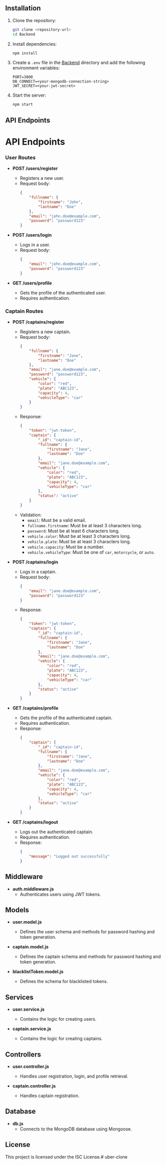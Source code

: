 ## Installation

1. Clone the repository:
    ```sh
    git clone <repository-url>
    cd Backend
    ```

2. Install dependencies:
    ```sh
    npm install
    ```

3. Create a `.env` file in the [Backend](http://_vscodecontentref_/14) directory and add the following environment variables:
    ```
    PORT=3000
    DB_CONNECT=<your-mongodb-connection-string>
    JWT_SECRET=<your-jwt-secret>
    ```

4. Start the server:
    ```sh
    npm start
    ```

## API Endpoints

# API Endpoints

### User Routes

- **POST /users/register**
    - Registers a new user.
    - Request body:
        ```json
        {
            "fullname": {
                "firstname": "John",
                "lastname": "Doe"
            },
            "email": "john.doe@example.com",
            "password": "password123"
        }
        ```

- **POST /users/login**
    - Logs in a user.
    - Request body:
        ```json
        {
            "email": "john.doe@example.com",
            "password": "password123"
        }
        ```

- **GET /users/profile**
    - Gets the profile of the authenticated user.
    - Requires authentication.

### Captain Routes

- **POST /captains/register**
    - Registers a new captain.
    - Request body:
        ```json
        {
            "fullname": {
                "firstname": "Jane",
                "lastname": "Doe"
            },
            "email": "jane.doe@example.com",
            "password": "password123",
            "vehicle": {
                "color": "red",
                "plate": "ABC123",
                "capacity": 4,
                "vehicleType": "car"
            }
        }
        ```
    - Response:
        ```json
        {
            "token": "jwt-token",
            "captain": {
                "_id": "captain-id",
                "fullname": {
                    "firstname": "Jane",
                    "lastname": "Doe"
                },
                "email": "jane.doe@example.com",
                "vehicle": {
                    "color": "red",
                    "plate": "ABC123",
                    "capacity": 4,
                    "vehicleType": "car"
                },
                "status": "active"
            }
        }
        ```
    - Validation:
        - `email`: Must be a valid email.
        - `fullname.firstname`: Must be at least 3 characters long.
        - `password`: Must be at least 6 characters long.
        - `vehicle.color`: Must be at least 3 characters long.
        - `vehicle.plate`: Must be at least 3 characters long.
        - `vehicle.capacity`: Must be a number.
        - `vehicle.vehicleType`: Must be one of `car`, `motorcycle`, or `auto`.

- **POST /captains/login**
    - Logs in a captain.
    - Request body:
        ```json
        {
            "email": "jane.doe@example.com",
            "password": "password123"
        }
        ```
    - Response:
        ```json
        {
            "token": "jwt-token",
            "captain": {
                "_id": "captain-id",
                "fullname": {
                    "firstname": "Jane",
                    "lastname": "Doe"
                },
                "email": "jane.doe@example.com",
                "vehicle": {
                    "color": "red",
                    "plate": "ABC123",
                    "capacity": 4,
                    "vehicleType": "car"
                },
                "status": "active"
            }
        }
        ```

- **GET /captains/profile**
    - Gets the profile of the authenticated captain.
    - Requires authentication.
    - Response:
        ```json
        {
            "captain": {
                "_id": "captain-id",
                "fullname": {
                    "firstname": "Jane",
                    "lastname": "Doe"
                },
                "email": "jane.doe@example.com",
                "vehicle": {
                    "color": "red",
                    "plate": "ABC123",
                    "capacity": 4,
                    "vehicleType": "car"
                },
                "status": "active"
            }
        }
        ```

- **GET /captains/logout**
    - Logs out the authenticated captain.
    - Requires authentication.
    - Response:
        ```json
        {
            "message": "Logged out successfully"
        }
        ```

## Middleware

- **auth.middleware.js**
    - Authenticates users using JWT tokens.

## Models

- **user.model.js**
    - Defines the user schema and methods for password hashing and token generation.

- **captain.model.js**
    - Defines the captain schema and methods for password hashing and token generation.

- **blacklistToken.model.js**
    - Defines the schema for blacklisted tokens.

## Services

- **user.service.js**
    - Contains the logic for creating users.

- **captain.service.js**
    - Contains the logic for creating captains.

## Controllers

- **user.controller.js**
    - Handles user registration, login, and profile retrieval.

- **captain.controller.js**
    - Handles captain registration.

## Database

- **db.js**
    - Connects to the MongoDB database using Mongoose.

## License

This project is licensed under the ISC License.# uber-clone
